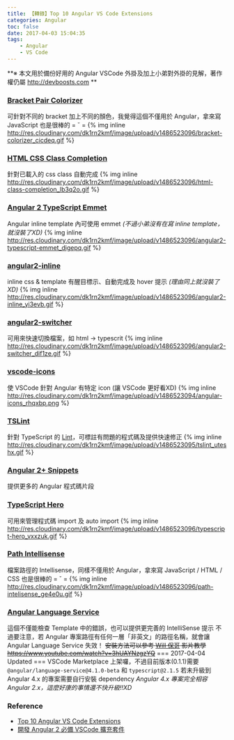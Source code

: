 ```yaml
---
title: 【轉錄】Top 10 Angular VS Code Extensions
categories: Angular
toc: false
date: 2017-04-03 15:04:35
tags:
    - Angular
    - VS Code
---
```

**※ 本文用於備份好用的 Angular VSCode 外掛及加上小弟對外掛的見解，著作權仍屬 http://devboosts.com **

### [Bracket Pair Colorizer](https://marketplace.visualstudio.com/items?itemName=CoenraadS.bracket-pair-colorizer)
可針對不同的 bracket 加上不同的顏色，我覺得這個不僅用於 Angular，拿來寫 JavaScript 也是很棒的 = ˇ =<!--more-->
{% img inline http://res.cloudinary.com/dk1rn2kmf/image/upload/v1486523096/bracket-colorizer_cicdeq.gif %}

### [HTML CSS Class Completion](https://marketplace.visualstudio.com/items?itemName=Zignd.html-css-class-completion)
針對已載入的 css class 自動完成
{% img inline http://res.cloudinary.com/dk1rn2kmf/image/upload/v1486523096/html-class-completion_lb3q2o.gif %}

### [Angular 2 TypeScript Emmet](https://marketplace.visualstudio.com/items?itemName=jakethashi.vscode-angular2-emmet)
Angular inline template 內可使用 emmet *(不過小弟沒有在寫 inline template，就沒裝了XD)*
{% img inline http://res.cloudinary.com/dk1rn2kmf/image/upload/v1486523096/angular2-typescript-emmet_digepq.gif %}

### [angular2-inline](https://marketplace.visualstudio.com/items?itemName=natewallace.angular2-inline)
inline css & template 有醒目標示、自動完成及 hover 提示 *(理由同上就沒裝了XD)*
{% img inline http://res.cloudinary.com/dk1rn2kmf/image/upload/v1486523096/angular2-inline_yi3evb.gif %}

### [angular2-switcher](https://marketplace.visualstudio.com/items?itemName=infinity1207.angular2-switcher)
可用來快速切換檔案，如 html -> typescrit
{% img inline http://res.cloudinary.com/dk1rn2kmf/image/upload/v1486523096/angular2-switcher_dif1ze.gif %}

### [vscode-icons](https://marketplace.visualstudio.com/items?itemName=robertohuertasm.vscode-icons)
使 VSCode 針對 Angular 有特定 icon (讓 VSCode 更好看XD)
{% img inline http://res.cloudinary.com/dk1rn2kmf/image/upload/v1486523094/angular-icons_rhqxbp.png %}

### [TSLint](https://marketplace.visualstudio.com/items?itemName=eg2.tslint)
針對 TypeScript 的 [Lint](https://zh.wikipedia.org/wiki/Lint)，可標註有問題的程式碼及提供快速修正
{% img inline http://res.cloudinary.com/dk1rn2kmf/image/upload/v1486523095/tslint_uteshx.gif %}

### [Angular 2+ Snippets](https://marketplace.visualstudio.com/items?itemName=Mikael.Angular-BeastCode)
提供更多的 Angular 程式碼片段

### [TypeScript Hero](https://marketplace.visualstudio.com/items?itemName=rbbit.typescript-hero)
可用來管理程式碼 import 及 auto import
{% img inline http://res.cloudinary.com/dk1rn2kmf/image/upload/v1486523096/typescript-hero_vxxzuk.gif %}

### [Path Intellisense](https://marketplace.visualstudio.com/items?itemName=christian-kohler.path-intellisense)
檔案路徑的 Intellisense，同樣不僅用於 Angular，拿來寫 JavaScript / HTML / CSS 也是很棒的 = ˇ =
{% img inline http://res.cloudinary.com/dk1rn2kmf/image/upload/v1486523096/path-intelisense_ge4e0u.gif %}

### [Angular Language Service](https://marketplace.visualstudio.com/items?itemName=Angular.ng-template&showReviewDialog=true)
這個不僅能檢查 Template 中的錯誤，也可以提供更完善的 IntelliSense 提示
不過要注意，若 Angular 專案路徑有任何一層「非英文」的路徑名稱，就會讓 Angular Language Service 失效！
~~安裝方法可以參考 [Will 保哥](https://www.facebook.com/will.fans) 影片教學 https://www.youtube.com/watch?v=3hUAYNzgzYQ~~
=== 2017-04-04 Updated ===
VSCode Marketplace 上架囉，不過目前版本(0.1.1)需要 `@angular/language-service@4.1.0-beta` 和 `typescript@2.1.5`
若未升級到 Angular 4.x 的專案需要自行安裝 dependency
*Angular 4.x 專案完全相容 Angular 2.x，這麼好康的事情還不快升級!!XD*

### Reference
* [Top 10 Angular VS Code Extensions](http://devboosts.com/2017/02/08/top-10-vs-code-extensions/index.html)
* [開發 Angular 2 必備 VSCode 擴充套件](https://paper.dropbox.com/doc/-Angular-2-VSCode-Kh2w3saOyZtJSHawFoBem)
